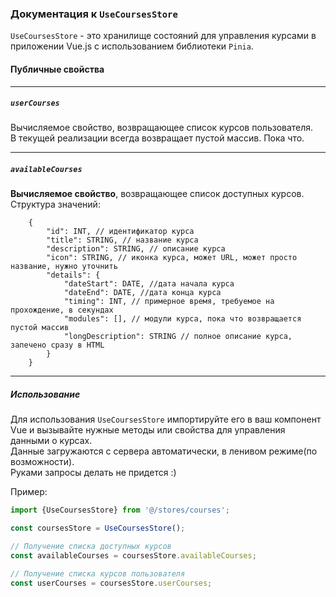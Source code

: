 ### Документация к `UseCoursesStore`

`UseCoursesStore` - это хранилище состояний для управления курсами в приложении Vue.js с использованием
библиотеки `Pinia`.

#### Публичные свойства

----

##### `userCourses`

Вычисляемое свойство, возвращающее список курсов пользователя.  
В текущей реализации всегда возвращает пустой массив. Пока что.

----

##### `availableCourses`

**Вычисляемое свойство**, возвращающее список доступных курсов.
Структура значений:

```
    {
        "id": INT, // идентификатор курса
        "title": STRING, // название курса
        "description": STRING, // описание курса
        "icon": STRING, // иконка курса, может URL, может просто название, нужно уточнить
        "details": {
            "dateStart": DATE, //дата начала курса
            "dateEnd": DATE, //дата конца курса
            "timing": INT, // примерное время, требуемое на прохождение, в секундах 
            "modules": [], // модули курса, пока что возвращается пустой массив
            "longDescription": STRING // полное описание курса, запечено сразу в HTML
        }
    }
```

----

##### Использование

Для использования `UseCoursesStore` импортируйте его в ваш компонент Vue и вызывайте нужные методы или свойства для
управления данными о курсах.  
Данные загружаются с сервера автоматически, в ленивом режиме(по возможности).  
Руками запросы делать не придется :)

Пример:

```javascript
import {UseCoursesStore} from '@/stores/courses';

const coursesStore = UseCoursesStore();

// Получение списка доступных курсов
const availableCourses = coursesStore.availableCourses;

// Получение списка курсов пользователя
const userCourses = coursesStore.userCourses;
```